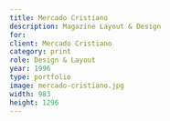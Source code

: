 ```yaml
---
title: Mercado Cristiano
description: Magazine Layout & Design
for: 
client: Mercado Cristiano
category: print
role: Design & Layout
year: 1996
type: portfolio
image: mercado-cristiano.jpg
width: 983
height: 1296
---
```

